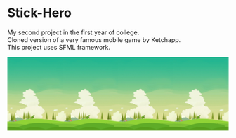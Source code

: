# Stick-Hero
My second project in the first year of college. <br />
Cloned version of a very famous mobile game by Ketchapp. <br />
This project uses SFML framework.

![Image of stick-hero](https://github.com/duckhaitong/stick-hero/blob/master/Resources/images/Game%20Background.png)
